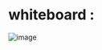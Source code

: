 # whiteboard : 
![image](https://github.com/Abdelrahman-Sweiti/data-structures-and-algorithms/assets/102755704/dc2424dc-e3e9-4919-9a8d-2036c30c4dd8)
